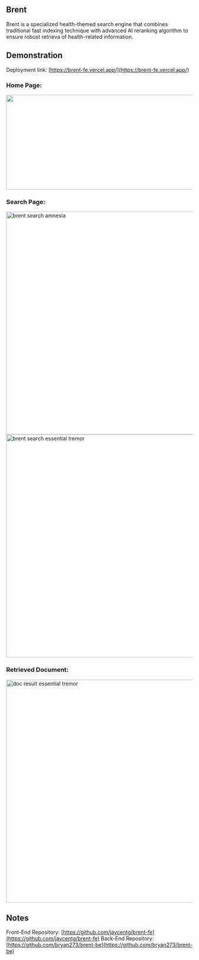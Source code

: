 ## Brent
Brent is a specialized health-themed search engine that combines traditional fast indexing technique with advanced AI reranking algorithm to ensure robust retrieva of health-related information.

## Demonstration

Deployment link: [https://brent-fe.vercel.app/](https://brent-fe.vercel.app/)

### Home Page:

<img src="https://github.com/bryan273/brent-be/assets/88226713/021ccd6b-e00e-4ce1-8973-609ca1477e03" width="600" height="255"/>

### Search Page:

<img width="600" alt="brent search amnesia" src="https://github.com/bryan273/brent-be/assets/88226713/56e78da1-79cc-45ef-95cb-48fd62bb2ef0">

<img width="600" alt="brent search essential tremor" src="https://github.com/bryan273/brent-be/assets/88226713/911f1923-e6ee-40bd-809e-bb409db0f30e">

### Retrieved Document:

<img width="600" alt="doc result essential tremor" src="https://github.com/bryan273/brent-be/assets/88226713/74c47e5a-d044-403b-b23d-953ec30c5410">

## Notes
Front-End Repository: [https://github.com/jaycentg/brent-fe](https://github.com/jaycentg/brent-fe)
Back-End Repository: [https://github.com/bryan273/brent-be](https://github.com/bryan273/brent-be)
